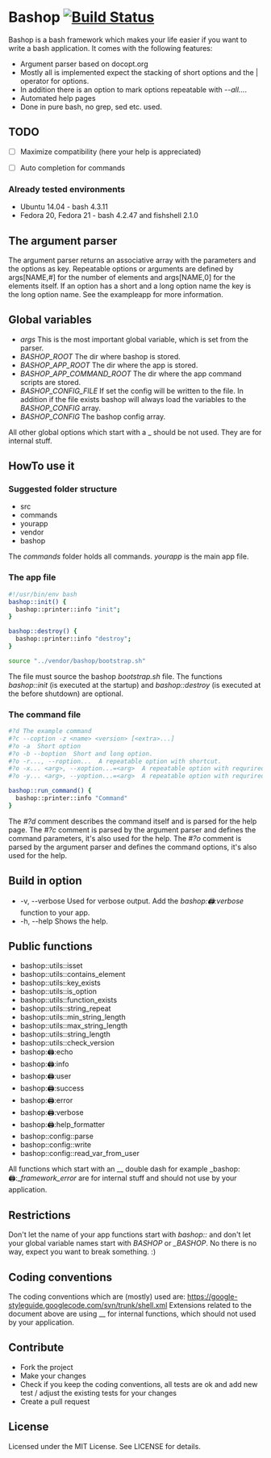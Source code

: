 # Bashop [![Build Status](https://travis-ci.org/GM-Alex/bashop.svg?branch=master)](https://travis-ci.org/GM-Alex/bashop)

Bashop is a bash framework which makes your life easier if you want to write a bash application. It comes with the following features:

* Argument parser based on docopt.org
 * Mostly all is implemented expect the stacking of short options and the | operator for options.
 * In addition there is an option to mark options repeatable with _--all..._.
* Automated help pages
* Done in pure bash, no grep, sed etc. used.


## TODO

- [ ] Maximize compatibility (here your help is appreciated)
- [ ] Auto completion for commands


### Already tested environments

* Ubuntu 14.04 - bash 4.3.11
* Fedora 20, Fedora 21 -  bash 4.2.47 and fishshell 2.1.0


## The argument parser

The argument parser returns an associative array with the parameters and the options as key.
Repeatable options or arguments are defined by args[NAME,#] for the number of elements and args[NAME,0] for the elements itself.
If an option has a short and a long option name the key is the long option name. See the exampleapp for more information.


## Global variables

* _args_ This is the most important global variable, which is set from the parser.
* _BASHOP_ROOT_ The dir where bashop is stored.
* _BASHOP_APP_ROOT_ The dir where the app is stored.
* _BASHOP_APP_COMMAND_ROOT_ The dir where the app command scripts are stored.
* _BASHOP_CONFIG_FILE_ If set the config will be written to the file. In addition if the file exists bashop will always load the variables to the _BASHOP_CONFIG_ array.
* _BASHOP_CONFIG_ The bashop config array.

All other global options which start with a \_ should be not used. They are for internal stuff.


## HowTo use it

### Suggested folder structure

* src
 * commands
 * yourapp
* vendor
 * bashop

The _commands_ folder holds all commands. _yourapp_ is the main app file.


### The app file

```bash
#!/usr/bin/env bash
bashop::init() {
  bashop::printer::info "init";
}

bashop::destroy() {
  bashop::printer::info "destroy";
}

source "../vendor/bashop/bootstrap.sh"
```

The file must source the bashop _bootstrap.sh_ file.
The functions _bashop::init_ (is executed at the startup) and _bashop::destroy_ (is executed at the before shutdown) are optional.


### The command file

```bash
#?d The example command
#?c --coption -z <name> <version> [<extra>...]
#?o -a  Short option
#?o -b --boption  Short and long option.
#?o -r..., --roption...  A repeatable option with shortcut.
#?o -x... <arg>, --xoption...=<arg>  A repeatable option with requrired argument.
#?o -y... <arg>, --yoption...=<arg>  A repeatable option with requrired argument [default: test].

bashop::run_command() {
  bashop::printer::info "Command"
}
```

The _#?d_ comment describes the command itself and is parsed for the help page.
The _#?c_ comment is parsed by the argument parser and defines the command parameters, it's also used for the help.
The _#?o_ comment is parsed by the argument parser and defines the command options, it's also used for the help.


## Build in option

* -v, --verbose Used for verbose output. Add the _bashop::printer::verbose_ function to your app.
* -h, --help Shows the help.


## Public functions

* bashop::utils::isset
* bashop::utils::contains_element
* bashop::utils::key_exists
* bashop::utils::is_option
* bashop::utils::function_exists
* bashop::utils::string_repeat
* bashop::utils::min_string_length
* bashop::utils::max_string_length
* bashop::utils::string_length
* bashop::utils::check_version
* bashop::printer::echo
* bashop::printer::info
* bashop::printer::user
* bashop::printer::success
* bashop::printer::error
* bashop::printer::verbose
* bashop::printer::help_formatter
* bashop::config::parse
* bashop::config::write
* bashop::config::read_var_from_user

All functions which start with an \_\_ double dash for example _bashop::printer::__framework_error_ are for internal stuff and should not use by your application.


## Restrictions

Don't let the name of your app functions start with _bashop::_ and don't let your global variable names start with _BASHOP_ or _\_BASHOP_.
No there is no way, expect you want to break something. :)


## Coding conventions

The coding conventions which are (mostly) used are: https://google-styleguide.googlecode.com/svn/trunk/shell.xml
Extensions related to the document above are using __ for internal functions, which should not used by your application.


## Contribute

* Fork the project
* Make your changes
* Check if you keep the coding conventions, all tests are ok and add new test / adjust the existing tests for your changes
* Create a pull request


## License

Licensed under the MIT License. See LICENSE for details.
